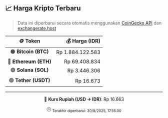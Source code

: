 

<!-- HARGA_KRIPTO -->
## 📈 Harga Kripto Terbaru

> Data ini diperbarui secara otomatis menggunakan [CoinGecko API](https://www.coingecko.com/) dan [exchangerate.host](https://exchangerate.host/)

<div align="center">

| 🪙 Token | 💰 Harga (IDR) |
|:------:|---------------:|
| 🟠 **Bitcoin (BTC)**   | Rp 1.884.122.583 |
| 🔵 **Ethereum (ETH)**  | Rp 69.408.834 |
| 🟣 **Solana (SOL)**    | Rp 3.446.306 |
| 🟢 **Tether (USDT)**   | Rp 16.673 |

---

💱 **Kurs Rupiah (USD → IDR)**: Rp 16.663

🕒 <sub>Terakhir diperbarui: 30/9/2025, 17.55.00</sub>

</div>
<!-- /HARGA_KRIPTO -->